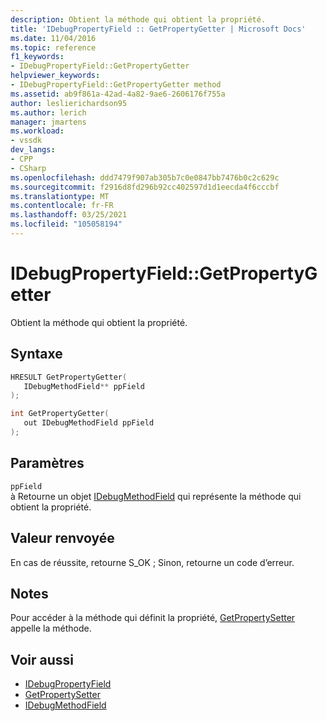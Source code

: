 ```yaml
---
description: Obtient la méthode qui obtient la propriété.
title: 'IDebugPropertyField :: GetPropertyGetter | Microsoft Docs'
ms.date: 11/04/2016
ms.topic: reference
f1_keywords:
- IDebugPropertyField::GetPropertyGetter
helpviewer_keywords:
- IDebugPropertyField::GetPropertyGetter method
ms.assetid: ab9f861a-42ad-4a82-9ae6-2606176f755a
author: leslierichardson95
ms.author: lerich
manager: jmartens
ms.workload:
- vssdk
dev_langs:
- CPP
- CSharp
ms.openlocfilehash: ddd7479f907ab305b7c0e0847bb7476b0c2c629c
ms.sourcegitcommit: f2916d8fd296b92cc402597d1d1eecda4f6cccbf
ms.translationtype: MT
ms.contentlocale: fr-FR
ms.lasthandoff: 03/25/2021
ms.locfileid: "105058194"
---
```

# <a name="idebugpropertyfieldgetpropertygetter"></a>IDebugPropertyField::GetPropertyGetter
Obtient la méthode qui obtient la propriété.

## <a name="syntax"></a>Syntaxe

```cpp
HRESULT GetPropertyGetter( 
   IDebugMethodField** ppField
);
```

```cpp
int GetPropertyGetter(
   out IDebugMethodField ppField
);
```

## <a name="parameters"></a>Paramètres
`ppField`\
à Retourne un objet [IDebugMethodField](../../../extensibility/debugger/reference/idebugmethodfield.md) qui représente la méthode qui obtient la propriété.

## <a name="return-value"></a>Valeur renvoyée
 En cas de réussite, retourne S_OK ; Sinon, retourne un code d’erreur.

## <a name="remarks"></a>Notes
 Pour accéder à la méthode qui définit la propriété, [GetPropertySetter](../../../extensibility/debugger/reference/idebugpropertyfield-getpropertysetter.md) appelle la méthode.

## <a name="see-also"></a>Voir aussi
- [IDebugPropertyField](../../../extensibility/debugger/reference/idebugpropertyfield.md)
- [GetPropertySetter](../../../extensibility/debugger/reference/idebugpropertyfield-getpropertysetter.md)
- [IDebugMethodField](../../../extensibility/debugger/reference/idebugmethodfield.md)
